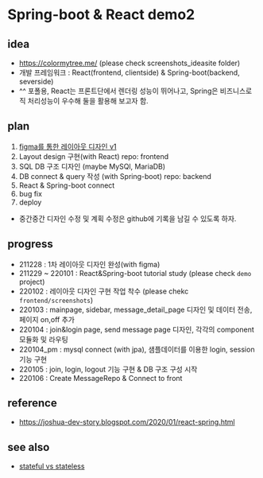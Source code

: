 # Spring-boot & React demo2

## idea
  - https://colormytree.me/ (please check screenshots_ideasite folder)
  - 개발 프레임워크 : React(frontend, clientside) & Spring-boot(backend, severside)
  - ^^ 포폴용, React는 프론트단에서 렌더링 성능이 뛰어나고, Spring은 비즈니스로직 처리성능이 우수해 둘을 활용해 보고자 함.

## plan
  1. [figma를 통한 레이아웃 디자인 v1](https://www.figma.com/file/YpQykmEWJo9uDRYCzjhSub/tree_app_v1?node-id=17%3A104)
  2. Layout design 구현(with React) repo: frontend
  3. SQL DB 구조 디자인 (maybe MySQl, MariaDB)
  4. DB connect & query 작성 (with Spring-boot) repo: backend
  5. React & Spring-boot connect
  6. bug fix
  7. deploy

  - 중간중간 디자인 수정 및 계획 수정은 github에 기록을 남길 수 있도록 하자.


## progress
  - 211228 : 1차 레이아웃 디자인 완성(with figma)
  - 211229 ~ 220101 : React&Spring-boot tutorial study (please check `demo` project)
  - 220102 : 레이아웃 디자인 구현 작업 착수 (please chekc `frontend/screenshots`)
  - 220103 : mainpage, sidebar, message_detail_page 디자인 및 데이터 전송, 페이지 on,off 추가
  - 220104 : join&login page, send message page 디자인, 각각의 component 모듈화 및 라우팅 
  - 220104_pm : mysql connect (with jpa), 샘플데이터를 이용한 login, session 기능 구현
  - 220105 : join, login, logout 기능 구현 & DB 구조 구성 시작
  - 220106 : Create MessageRepo & Connect to front 

## reference
  - https://joshua-dev-story.blogspot.com/2020/01/react-spring.html

## see also
  - [stateful vs stateless](https://picayune-judge-296.notion.site/Stateful-vs-Stateless-45c1247b564641548cc27e5ea6fc3c27)
